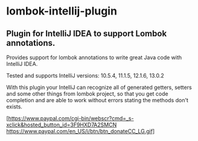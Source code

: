 lombok-intellij-plugin
======================

## Plugin for IntelliJ IDEA to support Lombok annotations. ##

Provides support for lombok annotations to write great Java code with IntelliJ IDEA.

Tested and supports IntelliJ versions: 10.5.4, 11.1.5, 12.1.6, 13.0.2

With this plugin your IntelliJ can recognize all of generated getters, setters and some other things from lombok project, so that you get code completion and are able to work without errors stating the methods don't exists.


[https://www.paypal.com/cgi-bin/webscr?cmd=_s-xclick&hosted_button_id=3F9HXD7A2SMCN https://www.paypal.com/en_US/i/btn/btn_donateCC_LG.gif]
